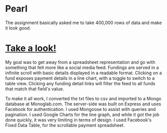 # Pearl

The assignment basically asked me to take 400,000 rows of data and make it look good. 

# [Take a look!](https://pearl.herokuapp.com)

My goal was to get away from a spreadsheet representation and go with something that felt more like a social media feed. Fundings are served in a infinite scroll with basic details displayed in a readable format. Clicking on a fund exposes payment details in a line chart, with a toggle to switch to a table view. Clicking any funding detail links will filter the feed to all funds that match that field's value.

To make it all work, I converted the txt files to csv and imported to a Mongo database at Monoglab.com. The server-side was built on Express and uses Facebook for authentication. I used Mongoose to assist with queries and pagination. I used Google Charts for the line graph, and while it got the job done quickly, it was very limiting in terms of design. I used Facebook's Fixed Data Table, for the scrollable payment spreadsheet.